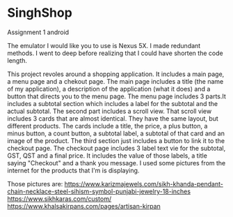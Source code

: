 # SinghShop
Assignment 1 android

The emulator I would like you to use is Nexus 5X.
I made redundant methods. I went to deep before realizing that I could have shorten the code length.

This project revoles around a shopping application. It includes a main page, a menu page and a chekout page. The main page includes a title
(the name of my application), a description of the application (what it does) and a button that directs you to the menu page. The menu page
includes 3 parts.It includes a subtotal section which includes a label for the subtotal and the actual subtotal. The second part includes a
scroll view. That scroll view includes 3 cards that are almost identical. They have the same layout, but different products. The cards
include a title, the price, a plus button, a minus button, a count button, a subtotal label, a subtotal of that card and an image of the
product. The third section just includes a button to link it to the checkout page. The checkout page includes 3 label text vie for the
subtotal, GST, QST and a final price. It includes the value of those labels, a title saying "Checkout" and a thank you message. I used some
pictures from the internet for the products that I'm is displaying. 

Those pictures are:
https://www.karizmajewels.com/sikh-khanda-pendant-chain-necklace-steel-sihism-symbol-punjabi-jewelry-18-inches
https://www.sikhkaras.com/custom/
https://www.khalsakirpans.com/pages/artisan-kirpan
